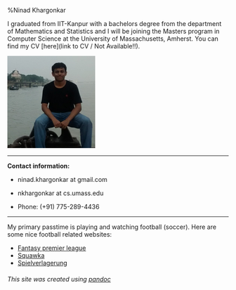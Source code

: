 %Ninad Khargonkar	

I graduated from IIT-Kanpur with a bachelors degree from the department of
Mathematics and Statistics and I will be joining the Masters program in Computer
 Science at the University of Massachusetts, Amherst. 
You can find my CV [here](link to CV / Not Available!!).

![](ninad.jpg)

---

**Contact information:**

 * ninad.khargonkar at gmail.com
 
 * nkhargonkar at cs.umass.edu	
 
 * Phone: (+91) 775-289-4436	

---

My primary passtime is playing and watching football (soccer). Here are
some nice football related websites:

 * [Fantasy premier league](http://fantasy.premierleague.com/)
 * [Squawka](http://www.squawka.com/home/)
 * [Spielverlagerung](http://spielverlagerung.com/)


 
###### This site was created using [pandoc](http://pandoc.org/)


[comment]: # (This actually is the most platform independent comment)

[comment]: # (pandoc -c ./github-pandoc.css --to=html5 index.md -o index.html)
